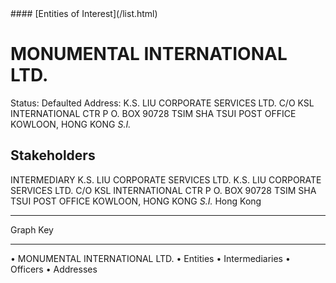 <link rel="stylesheet" type="text/css" href="../../assets/style.css">
#### [Entities of Interest](/list.html)

# MONUMENTAL INTERNATIONAL LTD.
Status: Defaulted
Address: K.S. LIU CORPORATE SERVICES LTD. C/O KSL INTERNATIONAL CTR P O. BOX 90728 TSIM SHA TSUI POST OFFICE KOWLOON, HONG KONG *S.I.*

## Stakeholders
INTERMEDIARY
K.S. LIU CORPORATE SERVICES LTD.
K.S. LIU CORPORATE SERVICES LTD. C/O KSL INTERNATIONAL CTR P O. BOX 90728 TSIM SHA TSUI POST OFFICE KOWLOON, HONG KONG *S.I.*
Hong Kong




---



<div class="legend">
Graph Key
<hr>
<span class="focus">• MONUMENTAL INTERNATIONAL LTD.</span>
<span class="entity">• Entities</span>
<span class="intermediary">• Intermediaries</span>
<span class="officer">• Officers</span>
<span class="address">• Addresses</span>
</div>


<img src="http://eoi-graphs.s3-website-eu-west-1.amazonaws.com/MONUMENTAL_INTERNATIONAL_LTD..png" alt="">


